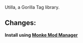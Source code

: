 <!-- DISC-ONLY # {HUMAN_NAME} {VERSION} -->
Utilla, a Gorilla Tag library.

Changes:
- 

**Install using [Monke Mod Manager](https://github.com/DeadlyKitten/MonkeModManager/releases/latest)**
<!-- DISC-ONLY *Or download here: <{REPO}/releases/latest>* -->
